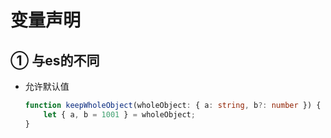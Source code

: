 # 变量声明

## ① 与es的不同

- 允许默认值

    ``` typescript
    function keepWholeObject(wholeObject: { a: string, b?: number }) {
        let { a, b = 1001 } = wholeObject;
    }
    ```

     